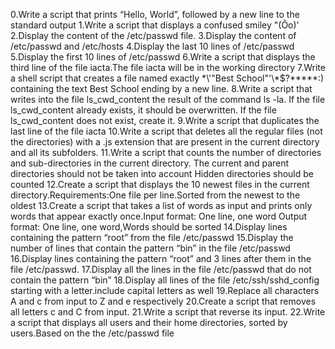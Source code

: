 0.Write a script that prints “Hello, World”, followed by a new line to the standard output
1.Write a script that displays a confused smiley "(Ôo)'
2.Display the content of the /etc/passwd file.
3.Display the content of /etc/passwd and /etc/hosts
4.Display the last 10 lines of /etc/passwd
5.Display the first 10 lines of /etc/passwd
6.Write a script that displays the third line of the file iacta.The file iacta will be in the working directory
7.Write a shell script that creates a file named exactly \*\\'"Best School"\'\\*$\?\*\*\*\*\*:) containing the text Best School ending by a new line.
8.Write a script that writes into the file ls_cwd_content the result of the command ls -la. If the file ls_cwd_content already exists, it should be overwritten. If the file ls_cwd_content does not exist, create it.
9.Write a script that duplicates the last line of the file iacta
10.Write a script that deletes all the regular files (not the directories) with a .js extension that are present in the current directory and all its subfolders.
11.Write a script that counts the number of directories and sub-directories in the current directory.
The current and parent directories should not be taken into account
Hidden directories should be counted
12.Create a script that displays the 10 newest files in the current directory.Requirements:One file per line.Sorted from the newest to the oldest
13.Create a script that takes a list of words as input and prints only words that appear exactly once.Input format: One line, one word
Output format: One line, one word,Words should be sorted
14.Display lines containing the pattern “root” from the file /etc/passwd
15.Display the number of lines that contain the pattern “bin” in the file /etc/passwd
16.Display lines containing the pattern “root” and 3 lines after them in the file /etc/passwd.
17.Display all the lines in the file /etc/passwd that do not contain the pattern “bin”
18.Display all lines of the file /etc/ssh/sshd_config starting with a letter.include capital letters as well
19.Replace all characters A and c from input to Z and e respectively
20.Create a script that removes all letters c and C from input.
21.Write a script that reverse its input.
22.Write a script that displays all users and their home directories, sorted by users.Based on the the /etc/passwd file
